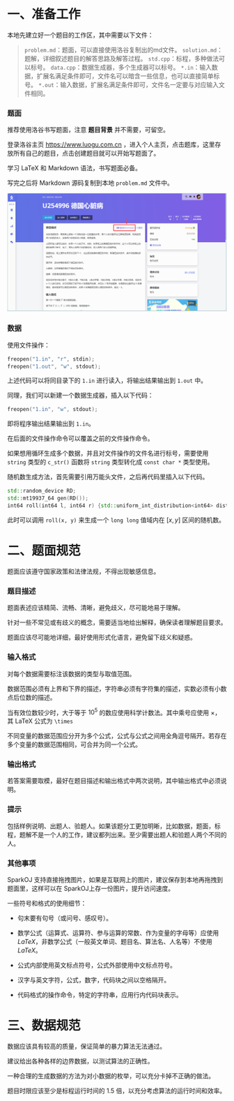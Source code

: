 # 一、准备工作

本地先建立好一个题目的工作区，其中需要以下文件：

> `problem.md`：题面，可以直接使用洛谷复制出的md文件。
> `solution.md`：题解，详细叙述题目的解答思路及解答过程。
> `std.cpp`：标程，多种做法可以标号。
> `data.cpp`：数据生成器，多个生成器可以标号。
> `*.in`：输入数据，扩展名满足条件即可，文件名可以暗含一些信息，也可以直接简单标号。
> `*.out`：输入数据，扩展名满足条件即可，文件名一定要与对应输入文件相同。

### 题面

推荐使用洛谷书写题面，注意 **题目背景** 并不需要，可留空。

登录洛谷主页 https://www.luogu.com.cn ，进入个人主页，点击题库，这里存放所有自己的题目，点击创建题目就可以开始写题面了。

学习 LaTeX 和 Markdown 语法，书写题面必备。

写完之后将 Markdown 源码复制到本地 `problem.md` 文件中。

![](image.png)

### 数据

使用文件操作：

```C++
freopen("1.in", "r", stdin);
freopen("1.out", "w", stdout);
```

上述代码可以将同目录下的 `1.in` 进行读入，将输出结果输出到 `1.out` 中。

同理，我们可以新建一个数据生成器，插入以下代码：

```cpp
freopen("1.in", "w", stdout);
```

即将程序输出结果输出到 `1.in`。

在后面的文件操作命令可以覆盖之前的文件操作命令。

如果想用循环生成多个数据，并且对文件操作的文件名进行标号，需要使用 `string` 类型的 `c_str()` 函数将 `string` 类型转化成 `const char *` 类型使用。

随机数生成方法，首先需要引用万能头文件，之后再代码里插入以下代码。

```C++
std::random_device RD;
std::mt19937_64 gen(RD());
int64 roll(int64 l, int64 r) {std::uniform_int_distribution<int64> dist(l, r); return dist(gen);}
```

此时可以调用 `roll(x, y)` 来生成一个 `long long` 值域内在 $[x, y]$ 区间的随机数。

# 二、题面规范

题面应该遵守国家政策和法律法规，不得出现敏感信息。

### 题目描述

题面表述应该精简、流畅、清晰，避免歧义，尽可能地易于理解。

针对一些不常见或有歧义的概念，需要适当地给出解释，确保读者理解题目要求。

题面应该尽可能地详细，最好使用形式化语言，避免留下歧义和疑惑。

### 输入格式

对每个数据需要标注该数据的类型与取值范围。

数据范围必须有上界和下界的描述，字符串必须有字符集的描述，实数必须有小数点后位数的描述。

当有效位数较少时，大于等于 $10^5$ 的数应使用科学计数法。其中乘号应使用 $\times$，其 LaTeX 公式为 `\times`

不同变量的数据范围应分开为多个公式，公式与公式之间用全角逗号隔开。若存在多个变量的数据范围相同，可合并为同一个公式。

### 输出格式

若答案需要取模，最好在题目描述和输出格式中两次说明，其中输出格式中必须说明。

### 提示

包括样例说明、出题人、验题人。如果该题分工更加明晰，比如数据，题面，标程，题解不是一个人的工作，建议都列出来。至少需要出题人和验题人两个不同的人。

### 其他事项

SparkOJ 支持直接拖拽图片，如果是互联网上的图片，建议保存到本地再拖拽到题面里，这样可以在 SparkOJ上存一份图片，提升访问速度。

一些符号和格式的使用细节：

- 句末要有句号（或问号、感叹号）。

- 数学公式（运算式、运算符、参与运算的常数、作为变量的字母等）应使用 $LaTeX$，非数学公式（一般英文单词、题目名、算法名、人名等）不使用 $LaTeX$。

- 公式内部使用英文标点符号，公式外部使用中文标点符号。

- 汉字与英文字符，公式，数字，代码块之间以空格隔开。

- 代码格式的操作命令，特定的字符串，应用行内代码块表示。

# 三、数据规范

数据应该具有较高的质量，保证简单的暴力算法无法通过。

建议给出各种各样的边界数据，以测试算法的正确性。

一种合理的生成数据的方法为对小数据的枚举，可以充分卡掉不正确的做法。

题目时限应该至少是标程运行时间的 1.5 倍，以充分考虑算法的运行时间和效率。